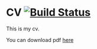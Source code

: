 # CV [![Build Status](https://api.travis-ci.org/egavolk/cv.svg?branch=master)](https://travis-ci.org/egavolk/cv)

This is my cv.

You can download pdf [here](https://github.com/egavolk/cv/releases/latest)
